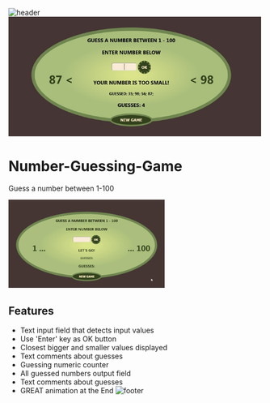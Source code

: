 ![header](https://capsule-render.vercel.app/api?type=slice&color=auto&height=130&section=header&text=Number%20guessing&fontSize=30&fontAlign=80)
<img src="Screenshot.jpg" width="500px">

# Number-Guessing-Game
Guess a number between 1-100

![](Screen.gif)

## Features
* Text input field that detects input values
* Use 'Enter' key as OK button
* Closest bigger and smaller values displayed
* Text comments about guesses
* Guessing numeric counter
* All guessed numbers output field
* Text comments about guesses
* GREAT animation at the End
![footer](https://capsule-render.vercel.app/api?type=slice&color=auto&height=130&section=footer)
